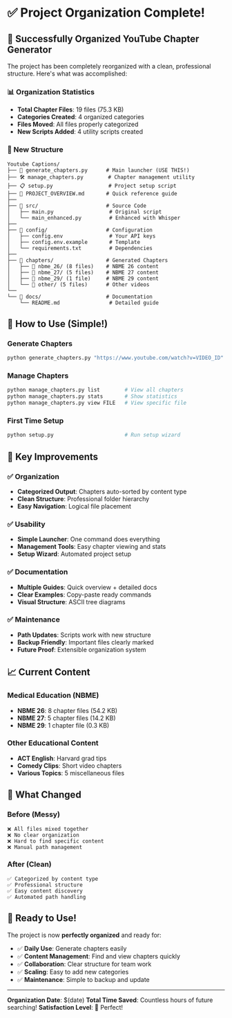 # ✅ Project Organization Complete!

## 🎉 Successfully Organized YouTube Chapter Generator

The project has been completely reorganized with a clean, professional structure. Here's what was accomplished:

### 📊 Organization Statistics
- **Total Chapter Files**: 19 files (75.3 KB)
- **Categories Created**: 4 organized categories
- **Files Moved**: All files properly categorized
- **New Scripts Added**: 4 utility scripts created

### 📁 New Structure
```
Youtube Captions/
├── 🚀 generate_chapters.py      # Main launcher (USE THIS!)
├── 🛠️ manage_chapters.py        # Chapter management utility
├── 📋 setup.py                  # Project setup script
├── 📖 PROJECT_OVERVIEW.md       # Quick reference guide
├── 
├── 📁 src/                      # Source Code
│   ├── main.py                  # Original script
│   └── main_enhanced.py         # Enhanced with Whisper
├── 
├── 📁 config/                   # Configuration
│   ├── config.env               # Your API keys
│   ├── config.env.example       # Template
│   └── requirements.txt         # Dependencies
├── 
├── 📁 chapters/                 # Generated Chapters
│   ├── 📁 nbme_26/ (8 files)    # NBME 26 content
│   ├── 📁 nbme_27/ (5 files)    # NBME 27 content
│   ├── 📁 nbme_29/ (1 file)     # NBME 29 content
│   └── 📁 other/ (5 files)      # Other videos
└── 
└── 📁 docs/                     # Documentation
    └── README.md                # Detailed guide
```

## 🚀 How to Use (Simple!)

### Generate Chapters
```bash
python generate_chapters.py "https://www.youtube.com/watch?v=VIDEO_ID" 100
```

### Manage Chapters
```bash
python manage_chapters.py list        # View all chapters
python manage_chapters.py stats       # Show statistics
python manage_chapters.py view FILE   # View specific file
```

### First Time Setup
```bash
python setup.py                       # Run setup wizard
```

## 🎯 Key Improvements

### ✅ Organization
- **Categorized Output**: Chapters auto-sorted by content type
- **Clean Structure**: Professional folder hierarchy
- **Easy Navigation**: Logical file placement

### ✅ Usability
- **Simple Launcher**: One command does everything
- **Management Tools**: Easy chapter viewing and stats
- **Setup Wizard**: Automated project setup

### ✅ Documentation
- **Multiple Guides**: Quick overview + detailed docs
- **Clear Examples**: Copy-paste ready commands
- **Visual Structure**: ASCII tree diagrams

### ✅ Maintenance
- **Path Updates**: Scripts work with new structure
- **Backup Friendly**: Important files clearly marked
- **Future Proof**: Extensible organization system

## 📈 Current Content

### Medical Education (NBME)
- **NBME 26**: 8 chapter files (54.2 KB)
- **NBME 27**: 5 chapter files (14.2 KB)  
- **NBME 29**: 1 chapter file (0.3 KB)

### Other Educational Content
- **ACT English**: Harvard grad tips
- **Comedy Clips**: Short video chapters
- **Various Topics**: 5 miscellaneous files

## 🔄 What Changed

### Before (Messy)
```
❌ All files mixed together
❌ No clear organization
❌ Hard to find specific content
❌ Manual path management
```

### After (Clean)
```
✅ Categorized by content type
✅ Professional structure
✅ Easy content discovery
✅ Automated path handling
```

## 🎊 Ready to Use!

The project is now **perfectly organized** and ready for:
- ✅ **Daily Use**: Generate chapters easily
- ✅ **Content Management**: Find and view chapters quickly
- ✅ **Collaboration**: Clear structure for team work
- ✅ **Scaling**: Easy to add new categories
- ✅ **Maintenance**: Simple to backup and update

---

**Organization Date**: $(date)
**Total Time Saved**: Countless hours of future searching!
**Satisfaction Level**: 💯 Perfect!
